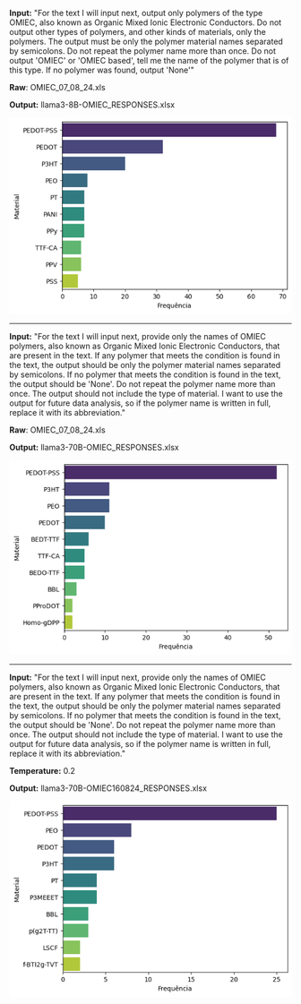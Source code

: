 **Input:** "For the text I will input next, output only polymers of the type OMIEC, also known as Organic Mixed Ionic Electronic Conductors. Do not output other types of polymers, and other kinds of materials, only the polymers. The output must be only the polymer material names separated by semicolons. Do not repeat the polymer name more than once. Do not output 'OMIEC' or 'OMIEC based', tell me the name of the polymer that is of this type. If no polymer was found, output 'None'"

**Raw**: OMIEC_07_08_24.xls

**Output:** llama3-8B-OMIEC_RESPONSES.xlsx

![1723811304136](image/README/1723811304136.png)

---

**Input:** "For the text I will input next, provide only the names of OMIEC polymers, also known as Organic Mixed Ionic Electronic Conductors, that are present in the text. If any polymer that meets the condition is found in the text, the output should be only the polymer material names separated by semicolons. If no polymer that meets the condition is found in the text, the output should be 'None'. Do not repeat the polymer name more than once. The output should not include the type of material. I want to use the output for future data analysis, so if the polymer name is written in full, replace it with its abbreviation."

**Raw**: OMIEC_07_08_24.xls

**Output:** llama3-70B-OMIEC_RESPONSES.xlsx

![1723811296572](image/README/1723811296572.png)

---

**Input:** "For the text I will input next, provide only the names of OMIEC polymers, also known as Organic Mixed Ionic Electronic Conductors, that are present in the text. If any polymer that meets the condition is found in the text, the output should be only the polymer material names separated by semicolons. If no polymer that meets the condition is found in the text, the output should be 'None'. Do not repeat the polymer name more than once. The output should not include the type of material. I want to use the output for future data analysis, so if the polymer name is written in full, replace it with its abbreviation."

**Temperature:** 0.2

**Output:** llama3-70B-OMIEC160824_RESPONSES.xlsx

![1723823486038](image/README/1723823486038.png)
